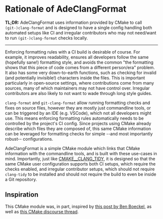 # Rationale of AdeClangFormat

**TL;DR:** AdeClangFormat uses information provided by CMake to call `(git-)clang-format` and is designed to have a single config handling both automated setups like CI and irregular contributors who may not need/want to run `(git-)clang-format` checks locally.

--------------

Enforcing formatting rules with a CI build is desirable of course. For example, it improves readability, ensures all developers follow the same (hopefully sane!) formatting style, and avoids the common "the formatting shows that this piece of code comes from a different person/era" problem. It also has some very down-to-earth functions, such as checking for invalid (and potentially invisible!) characters inside the files. This is important particularly in open-source settings, where contributions come from many sources, many of which maintainers may not have control over. Irregular contributors are also likely to not want to wade through long style guides.

`clang-format` and `git-clang-format` allow running formatting checks and fixes on source files, however they are mostly just commandline tools, or can be triggered by an IDE (e.g. VSCode), which not all developers might use. This means enforcing formatting rules automatically needs to be controlled by the project's CI config. Since projects using CMake already describe which files they are composed of, this same CMake information can be leveraged for formatting checks for simple --and most importantly robust-- configurations.

AdeClangFormat is a simple CMake module which links that CMake information with the commandline tools, and is built with these use-cases in mind. Importantly, just like [CMAKE_<LANG>_CLANG_TIDY](https://cmake.org/cmake/help/latest/variable/CMAKE_LANG_CLANG_TIDY.html), it is designed so that the same CMake user configuration supports both CI setups, which require the checks enabled, and irregular contributor setups, which should not require `clang-tidy` to be installed and should not require the build to even be inside a Git repository.

## Inspiration

This CMake module was, in part, inspired by [this post by Ben Boeckel](https://discourse.cmake.org/t/cmake-pre-build-command/1083/11?u=anthonyd973), as well as [this CMake discourse thread](https://discourse.cmake.org/t/clang-format-integration/3358/6?u=anthonyd973).

